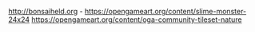 http://bonsaiheld.org - https://opengameart.org/content/slime-monster-24x24
https://opengameart.org/content/oga-community-tileset-nature